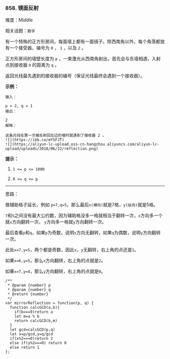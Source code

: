 ### 858. 镜面反射

难度：Middle

相关话题：`数学`

有一个特殊的正方形房间，每面墙上都有一面镜子。除西南角以外，每个角落都放有一个接受器，编号为 `0` ， `1` ，以及 `2` 。



正方形房间的墙壁长度为 `p` ，一束激光从西南角射出，首先会与东墙相遇，入射点到接收器  `0`  的距离为  `q`  。



返回光线最先遇到的接收器的编号（保证光线最终会遇到一个接收器）。







**示例：** 





```
输入：

p = 2, q = 1
输出：

2
解释：

这条光线在第一次被反射回左边的墙时就遇到了接收器 2 。
![](https://ibb.co/mYSFJT)
![](https://aliyun-lc-upload.oss-cn-hangzhou.aliyuncs.com/aliyun-lc-upload/uploads/2018/06/22/reflection.png)

```






**提示：** 




1.  `1 <= p <= 1000` 

2.  `0 <= q <= p` 






-----

思路：

做辅助格子延长，例如 `p=7,q=5`，那么最后`x(横向)`就是7格，`y(纵向)`就是5格。

`7`和`5`之间没有最大公约数，因为辅助格没多一格就相当于翻转一次，`x`方向多一个就`x`方向翻转一次，
`y`方向多一格就`y`方向翻转一次。

最后查看`p`和`q`，如果`p`为奇数，说明`x`方向无翻转，如果`q`为偶数，说明`y`方向翻转一次。

此处`x=7,y=5`，两个都是奇数，因此`x`，`y`无翻转，右上角的点还是`1`。

如果`x=6,y=5`，那么`x`方向翻转，右上角的点就是`2`。

如果`x=7,y=4`，那么`y`方向翻转，右上角的点就是`0`。


```
/**
 * @param {number} p
 * @param {number} q
 * @return {number}
 */
var mirrorReflection = function(p, q) {
  function calcGCD(a,b){
    if(b===0)return a
    let m=a % b
    return calcGCD(b,m)
  }
  let gcd=calcGCD(p,q)
  let x=p/gcd,y=q/gcd
  if(x%2===0)return 2
  else if(y%2===0) return 0
  else return 1
};



```

